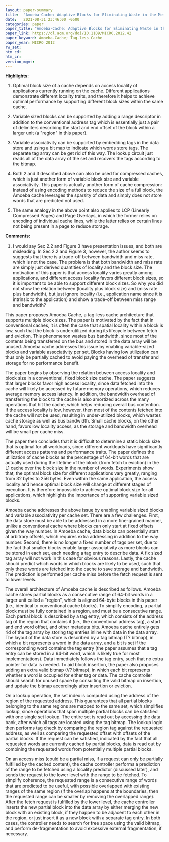 ```yaml
---
layout: paper-summary
title:  "Amoeba-Cache: Adaptive Blocks for Eliminating Waste in the Memory Hierarchy"
date:   2021-08-31 23:46:00 -0500
categories: paper
paper_title: "Amoeba-Cache: Adaptive Blocks for Eliminating Waste in the Memory Hierarchy"
paper_link: https://dl.acm.org/doi/10.1109/MICRO.2012.42
paper_keyword: Amoeba-Cache; Tag-less Cache
paper_year: MICRO 2012
rw_set:
htm_cd:
htm_cr:
version_mgmt:
---
```


**Highlights:**

1. Optimal block size of a cache depends on access locality of applications currently running on the cache. 
   Different applications demonstrate different locality traits, and therefore it helps to achieve optimal 
   performance by supporting different block sizes within the same cache.

2. Variable sized blocks can be supported by adding a range descriptor in addition to the conventional 
   address tag which is essentially just a pair of 
   delimiters describing the start and end offset of the block within a larger unit (a "region" in this paper).

3. Variable associativity can be supported by embedding tags in the data store and using a bit map to indicate
   which words store tags. The separate tag array can be get rid of this way. The lookup circuit just reads all
   of the data array of the set and recovers the tags according to the bitmap.

4. Both 2 and 3 described above can also be used for compressed caches, which is just another form of variable 
   block size and variable associativity. This paper is actually another form of cache compression: Instead of
   using encoding methods to reduce the size of a full block, the Amoeba cache leverages the sparsity of data
   and simply does not store words that are predicted not used.

5. The same analogy in the above point also applies to LCP (Linearly Compressed Pages) and Page Overlays, 
   in which the former relies on encoding of individual cache lines, while the latter relies on certain lines 
   not being present in a page to reduce storage.

**Comments:**

1. I would say Sec 2.2 and Figure 3 have presentation issues, and both are misleading. 
   In Sec 2.2 and Figure 3, however, the author seems to suggests that there is a trade-off between bandwidth and 
   miss rate, which is not the case. The problem is that both bandwidth and miss rate are
   simply just derived quantities of locality and the block size.
   The motivation of this paper is that access locality varies greatly among applications, and 
   different access locality favors different block sizes, so it is important to be able to support
   different block sizes.
   So why you did not show the relation between (locality plus block size) and (miss rate plus bandwidth), but 
   just ignore locality (i.e., application name since it is intrinsic to the application) and show a trade-off
   between miss range and bandwidth?
   

This paper proposes Amoeba Cache, a tag-less cache architecture that supports multiple block sizes.
The paper is motivated by the fact that in conventional caches, it is often the case that spatial locality within a 
block is low, such that the block is underutilized during its lifecycle between fetch and eviction.
This phenomenon wastes bus bandwidth, since most of the contents being transferred on the bus and stored in the data 
array will be unused.
Amoeba cache addresses this issue by enabling variable-sized blocks and variable associativity per set.
Blocks having low utilization can thus only be partially cached to avoid paying the overhead of transfer and 
storage for no performance benefit.

The paper begins by observing the relation between access locality and block size in a conventional, fixed block size
cache. The paper suggests that larger blocks favor high access locality, since data fetched into the cache will likely 
be accessed by future memory operations, which reduces average memory access latency. In addition, the bandwidth 
overhead of transferring the block to the cache is also amortized across the many operations that hit the cache, which
helps reducing overall bus contention.
If the access locality is low, however, then most of the contents fetched into the cache will not be used,
resulting in under-utilized blocks, which wastes cache storage as well as bus bandwidth.
Small cache blocks, on the other hand, favors low locality access, as the storage and bandwidth overhead will be small
per cache miss.

The paper then concludes that it is difficult to determine a static block size that is optimal for all workloads,
since different workloads have significantly different access patterns and performance traits.
The paper defines the utilization of cache blocks as the percentage of 64-bit words that are actually used during
the lifetime of the block (from fetch to eviction) in the L1 cache over the block size in the number of words.
Experiments show that, the optimal block size for different applications vary greatly, ranging from 32 bytes to 256
bytes. Even within the same application, the access locality and hence optimal block size will change at different
stages of execution. It is therefore impossible to achieve optimal block size for all applications, which highlights
the importance of supporting variable sized blocks.

Amoeba cache addresses the above issue by enabling variable sized blocks and variable associativity per cache set.
There are a few challenges. 
First, the data store must be able to be addressed in a more fine-grained manner, unlike a conventional cache where 
blocks can only start at fixed offsets given the way number. 
In Amoeba cache, data blocks can potentially start at arbitrary offsets, which requires extra addressing in addition 
to the way number.
Second, there is no longer a fixed number of tags per set, due to the fact that smaller blocks enable larger
associativity as more blocks can be stored in each set, each needing a tag entry to describe data.
A fix sized tag array will not work in this case for obvious reasons.
Lastly, the cache should predict which words in which blocks are likely to be used, such that only these words are 
fetched into the cache to save storage and bandwidth. 
The prediction is performed per cache miss before the fetch request is sent to lower levels. 

The overall architecture of Amoeba cache is described as follows. 
Amoeba cache stores partial blocks as a consecutive range of 64-bit words in a larger unit called a "region", which is
aligned 64-byte blocks in this paper (i.e., identical to conventional cache blocks). 
To simplify encoding, a partial block must be fully contained in a region, and must be a consecutive range.
Each partial block is described by a tag entry, which consists of the address tag of the region that contains it
(i.e., the conventional address tag), a start and end word offset, and other metadata bits.
Amoeba cache entirely gets rid of the tag array by storing tag entries inline with data in the data array.
The layout of the data store is described by a tag bitmap (T? bitmap), in which a bit represents a word in the 
data array, and a bit is set if the corresponding word contains the tag entry (the paper assumes that a tag
entry can be stored in a 64-bit word, which is likely true for most implementations).
Data immediately follows the tag entry, such that no extra pointer for data is needed.
To aid block insertion, the paper also proposes adding an extra valid bitmap (V? bitmap), in which each bit represents
whether a word is occupied for either tag or data. The cache controller should search for unused space by 
consulting the valid bitmap on insertion, and update the bitmap accordingly after insertion or eviction.

On a lookup operation, the set index is computed using the address of the region of the requested address.
This guarantees that all partial blocks belonging to the same regions are mapped to the same set, which simplifies
lookup, since operations that span multiple partial blocks can be satisfied with one single set lookup.
The entire set is read out by accessing the data bank, after which all tags are located using the tag bitmap.
The lookup logic then performs tag check by comparing the region tag against the requested address, as well as
comparing the requested offset with offsets of the partial blocks. If the request can be satisfied, indicated by
the fact that all requested words are currently cached by partial blocks, data is read out by combining the requested 
words from potentially multiple partial blocks.

On an access miss (could be a partial miss, if a request can only be partially fulfilled by the cached content),
the cache controller performs a prediction of the range to be fetched using a locality predictor (discussed later),
and sends the request to the lower level with the range to be fetched. 
To simplify coherence, the requested range is a consecutive range of words that are predicted to be useful, with 
possible overlapped with existing ranges of the same region (if the overlap happens at the boundaries, then 
the requested range can be smaller by removing the overlapped range). 
After the fetch request is fulfilled by the lower level, the cache controller inserts the new partial block into 
the data array by either merging the new block with an existing block, if they happen to be adjacent to each
other in the region, or just insert it as a new block with a separate tag entry.
In both cases, the controller needs to search for free space using the valid bitmap, and perform de-fragmentation
to avoid excessive external fragmentation, if necessary.

